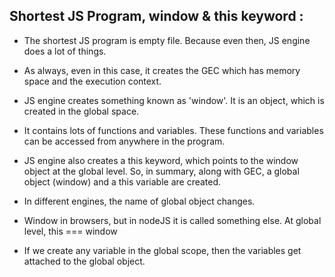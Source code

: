 ## Shortest JS Program, window & this keyword :

-   The shortest JS program is empty file. Because even then, JS engine does a lot of things.
-   As always, even in this case, it creates the GEC which has memory space and the execution context.

-   JS engine creates something known as 'window'. It is an object, which is created in the global space.
-   It contains lots of functions and variables. These functions and variables can be accessed from anywhere in the program.
-   JS engine also creates a this keyword, which points to the window object at the global level. So, in summary, along with GEC, a global object (window) and a this variable are created.

-   In different engines, the name of global object changes.
-   Window in browsers, but in nodeJS it is called something else. At global level, this === window

-   If we create any variable in the global scope, then the variables get attached to the global object.
